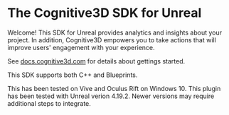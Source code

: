 The Cognitive3D SDK for Unreal
=========
Welcome! This SDK for Unreal provides analytics and insights about your project. In addition, Cognitive3D empowers you to take actions that will improve users' engagement with your experience.

See [docs.cognitive3d.com](http://docs.cognitive3d.com/unreal/get-started/) for details about gettings started.

This SDK supports both C++ and Blueprints.

This has been tested on Vive and Oculus Rift on Windows 10. This plugin has been tested with Unreal verion 4.19.2. Newer versions may require additional steps to integrate.
